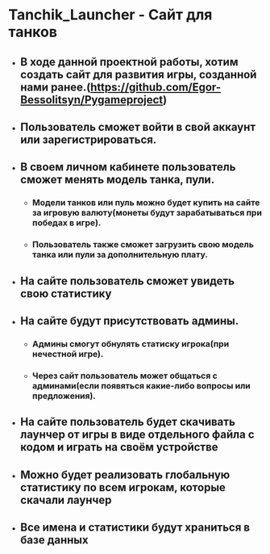 # Tanchik_Launcher - Сайт для танков
- ## В ходе данной проектной работы, хотим создать сайт для развития игры, созданной нами ранее.(https://github.com/Egor-Bessolitsyn/Pygameproject)
- ## Пользователь сможет войти в свой аккаунт или зарегистрироваться.
- ## В своем личном кабинете пользователь сможет менять модель танка, пули.
  - ### Модели танков или пуль можно будет купить на сайте за игровую валюту(монеты будут зарабатываться при победах в игре).
  - ### Пользователь также сможет загрузить свою модель танка или пули за дополнительную плату.
- ## На сайте пользователь сможет увидеть свою статистику
- ## На сайте будут присутствовать админы.
  - ### Админы смогут обнулять статиску игрока(при нечестной игре).
  - ### Через сайт пользователь может общаться с админами(если появяться какие-либо вопросы или предложения).
- ## На сайте пользователь будет скачивать лаунчер от игры в виде отдельного файла с кодом и играть на своём устройстве
- ## Можно будет реализовать глобальную статистику по всем игрокам, которые скачали лаунчер 
- ## Все имена и статистики будут храниться в базе данных
